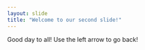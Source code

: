 ```yaml
---
layout: slide
title: "Welcome to our second slide!"
---
```

Good day to all!
Use the left arrow to go back!
